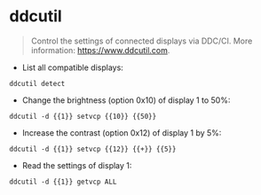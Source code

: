# ddcutil

> Control the settings of connected displays via DDC/CI.
> More information: <https://www.ddcutil.com>.

- List all compatible displays:

`ddcutil detect`

- Change the brightness (option 0x10) of display 1 to 50%:

`ddcutil -d {{1}} setvcp {{10}} {{50}}`

- Increase the contrast (option 0x12) of display 1 by 5%:

`ddcutil -d {{1}} setvcp {{12}} {{+}} {{5}}`

- Read the settings of display 1:

`ddcutil -d {{1}} getvcp ALL`
